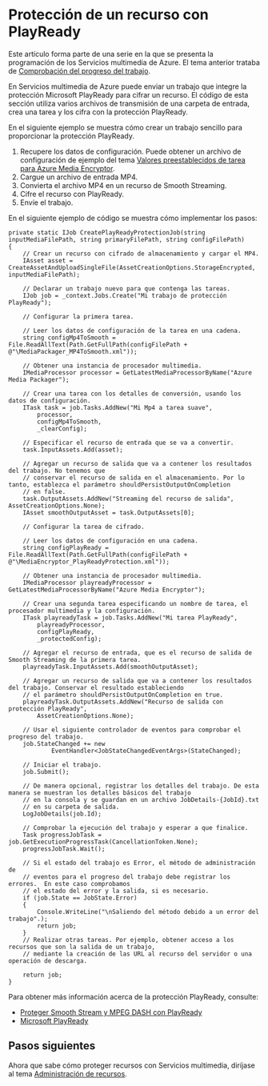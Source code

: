 <properties linkid="develop-media-services-how-to-guides-encrypt-assets" urlDisplayName="Encrypt Assets in Media Services" pageTitle="How to Encrypt Assets in Media Services - Azure" metaKeywords="" description="Learn how to use Microsoft PlayReady Protection to encrypt an asset in Media Services. Code samples are written in C# and use the Media Services SDK for .NET. Code samples are written in C# and use the Media Services SDK for .NET." metaCanonical="" services="media-services" documentationCenter="" title="How to: Protect an Asset with PlayReady Protection" authors="migree" solutions="" manager="" editor="" />

Protección de un recurso con PlayReady
======================================

Este artículo forma parte de una serie en la que se presenta la programación de los Servicios multimedia de Azure. El tema anterior trataba de [Comprobación del progreso del trabajo](http://go.microsoft.com/fwlink/?LinkID=301737&clcid=0x409).

En Servicios multimedia de Azure puede enviar un trabajo que integre la protección Microsoft PlayReady para cifrar un recurso. El código de esta sección utiliza varios archivos de transmisión de una carpeta de entrada, crea una tarea y los cifra con la protección PlayReady.

En el siguiente ejemplo se muestra cómo crear un trabajo sencillo para proporcionar la protección PlayReady.

1.  Recupere los datos de configuración. Puede obtener un archivo de configuración de ejemplo del tema [Valores preestablecidos de tarea para Azure Media Encryptor](http://msdn.microsoft.com/es-es/library/hh973610.aspx).
2.  Cargue un archivo de entrada MP4.
3.  Convierta el archivo MP4 en un recurso de Smooth Streaming.
4.  Cifre el recurso con PlayReady.
5.  Envíe el trabajo.

En el siguiente ejemplo de código se muestra cómo implementar los pasos:

``` {}
private static IJob CreatePlayReadyProtectionJob(string inputMediaFilePath, string primaryFilePath, string configFilePath)
{
    // Crear un recurso con cifrado de almacenamiento y cargar el MP4. 
    IAsset asset = CreateAssetAndUploadSingleFile(AssetCreationOptions.StorageEncrypted, inputMediaFilePath);

    // Declarar un trabajo nuevo para que contenga las tareas.
    IJob job = _context.Jobs.Create("Mi trabajo de protección PlayReady");

    // Configurar la primera tarea. 

    // Leer los datos de configuración de la tarea en una cadena. 
    string configMp4ToSmooth = File.ReadAllText(Path.GetFullPath(configFilePath + @"\MediaPackager_MP4ToSmooth.xml"));

    // Obtener una instancia de procesador multimedia.
    IMediaProcessor processor = GetLatestMediaProcessorByName("Azure Media Packager");

    // Crear una tarea con los detalles de conversión, usando los datos de configuración. 
    ITask task = job.Tasks.AddNew("Mi Mp4 a tarea suave",
        processor,
        configMp4ToSmooth,
        _clearConfig);

    // Especificar el recurso de entrada que se va a convertir.
    task.InputAssets.Add(asset);

    // Agregar un recurso de salida que va a contener los resultados del trabajo. No tenemos que 
    // conservar el recurso de salida en el almacenamiento. Por lo tanto, establezca el parámetro shouldPersistOutputOnCompletion
    // en false. 
    task.OutputAssets.AddNew("Streaming del recurso de salida", AssetCreationOptions.None);
    IAsset smoothOutputAsset = task.OutputAssets[0];

    // Configurar la tarea de cifrado. 

    // Leer los datos de configuración en una cadena. 
    string configPlayReady = File.ReadAllText(Path.GetFullPath(configFilePath + @"\MediaEncryptor_PlayReadyProtection.xml"));

    // Obtener una instancia de procesador multimedia.
    IMediaProcessor playreadyProcessor = GetLatestMediaProcessorByName("Azure Media Encryptor");

    // Crear una segunda tarea especificando un nombre de tarea, el procesador multimedia y la configuración.
    ITask playreadyTask = job.Tasks.AddNew("Mi tarea PlayReady",
        playreadyProcessor,
        configPlayReady,
        _protectedConfig);

    // Agregar el recurso de entrada, que es el recurso de salida de Smooth Streaming de la primera tarea. 
    playreadyTask.InputAssets.Add(smoothOutputAsset);

    // Agregar un recurso de salida que va a contener los resultados del trabajo. Conservar el resultado estableciendo 
    // el parámetro shouldPersistOutputOnCompletion en true.
    playreadyTask.OutputAssets.AddNew("Recurso de salida con protección PlayReady",
        AssetCreationOptions.None);

    // Usar el siguiente controlador de eventos para comprobar el progreso del trabajo. 
    job.StateChanged += new
            EventHandler<JobStateChangedEventArgs>(StateChanged);

    // Iniciar el trabajo.
    job.Submit();

    // De manera opcional, registrar los detalles del trabajo. De esta manera se muestran los detalles básicos del trabajo
    // en la consola y se guardan en un archivo JobDetails-{JobId}.txt 
    // en su carpeta de salida.
    LogJobDetails(job.Id);

    // Comprobar la ejecución del trabajo y esperar a que finalice. 
    Task progressJobTask = job.GetExecutionProgressTask(CancellationToken.None);
    progressJobTask.Wait();

    // Si el estado del trabajo es Error, el método de administración de 
    // eventos para el progreso del trabajo debe registrar los errores.  En este caso comprobamos 
    // el estado del error y la salida, si es necesario.
    if (job.State == JobState.Error)
    {
        Console.WriteLine("\nSaliendo del método debido a un error del trabajo".);
        return job;
    }
    // Realizar otras tareas. Por ejemplo, obtener acceso a los recursos que son la salida de un trabajo, 
    // mediante la creación de las URL al recurso del servidor o una operación de descarga. 

    return job;
}
```

Para obtener más información acerca de la protección PlayReady, consulte:

-   [Proteger Smooth Stream y MPEG DASH con PlayReady](http://msdn.microsoft.com/es-es/library/dn189154.aspx)
-   [Microsoft PlayReady](http://www.microsoft.com/PlayReady/)

Pasos siguientes
----------------

Ahora que sabe cómo proteger recursos con Servicios multimedia, diríjase al tema [Administración de recursos](http://go.microsoft.com/fwlink/?LinkID=301943&clcid=0x409).

